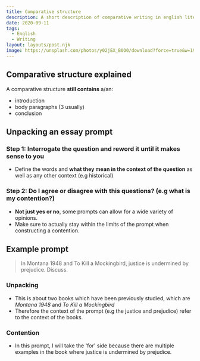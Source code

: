 ```yaml
---
title: Comparative structure
description: A short description of comparative writing in english literature.
date: 2020-09-11
tags:
  - English
  - Writing
layout: layouts/post.njk
image: https://unsplash.com/photos/y02jEX_B0O0/download?force=true&w=1920
---
```

## Comparative structure explained
A comparative structure **still contains** a/an:
- introduction
- body paragraphs (3 usually)
- conclusion
## Unpacking an essay prompt
### Step 1: Interrogate the question and reword it until it makes sense to you
- Define the words and **what they mean in the context of the question** as well as any other context (e.g historical)

### Step 2: Do I agree or disagree with this questions? (e.g what is my contention?)
- **Not just yes or no**, some prompts can allow for a wide variety of opinions.
- Make sure to actually stay within the limits of the prompt when constructing a contention.
## Example prompt
> In Montana 1948 and To Kill a Mockingbird, justice is undermined by prejudice. Discuss.
### Unpacking
- This is about two books which have been previously studied, which are *Montana 1948* and *To Kill a Mockingbird*
- Therefore the context of the prompt (e.g the justice and prejudice) refer to the context of the books.

### Contention
- In this prompt, I will take the 'for' side because there are multiple examples in the book where justice is undermined by prejudice.